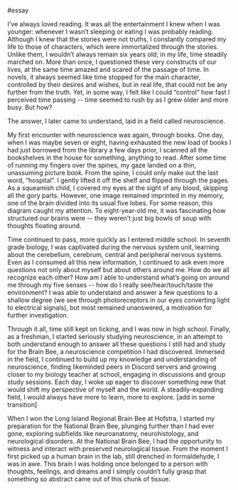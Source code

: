 #essay

I’ve always loved reading. It was all the entertainment I knew when I was younger: whenever I wasn’t sleeping or eating I was probably reading. Although I knew that the stories were not truths, I constantly compared my life to those of characters, which were immortalized through the stories. Unlike them, I wouldn’t always remain six years old; in my life, time steadily marched on. More than once, I questioned these very constructs of our lives, at the same time amazed and scared of the passage of time. In novels, it always seemed like time stopped for the main character, controlled by their desires and wishes, but in real life, that could not be any further from the truth. Yet, in some way, I felt like I could “control” how fast I perceived time passing -- time seemed to rush by as I grew older and more busy. But how?

The answer, I later came to understand, laid in a field called neuroscience.

My first encounter with neuroscience was again, through books. One day, when I was maybe seven or eight, having exhausted the new load of books I had just borrowed from the library a few days prior, I scanned all the bookshelves in the house for something, anything to read. After some time of running my fingers over the spines, my gaze landed on a thin, unassuming picture book. From the spine, I could only make out the last word, “hospital”. I gently lifted it off the shelf and flipped through the pages. As a squeamish child, I covered my eyes at the sight of any blood, skipping all the gory parts. However, one image remained imprinted in my memory, one of the brain divided into its usual five lobes. For some reason, this diagram caught my attention. To eight-year-old me, it was fascinating how structured our brains were -- they weren’t just big bowls of soup with thoughts floating around. 

Time continued to pass, more quickly as I entered middle school. In seventh grade biology, I was captivated during the nervous system unit, learning about the cerebellum, cerebrum, central and peripheral nervous systems. Even as I consumed all this new information, I continued to ask even more questions not only about myself but about others around me. How do we all recognize each other? How am I able to understand what’s going on around me through my five senses -- how do I really see/hear/touch/taste the environment? I was able to understand and answer a few questions to a shallow degree (we see through photoreceptors in our eyes converting light to electrical signals), but most remained unanswered, a motivation for further investigation.

Through it all, time still kept on ticking, and I was now in high school. Finally, as a freshman, I started seriously studying neuroscience, in an attempt to both understand enough to answer all these questions I still had and study for the Brain Bee, a neuroscience competition I had discovered. Immersed in the field, I continued to build up my knowledge and understanding of neuroscience, finding likeminded peers in Discord servers and growing closer to my biology teacher at school, engaging in discussions and group study sessions. Each day, I woke up eager to discover something new that would shift my perspective of myself and the world. A steadily-expanding field, I would always have more to learn, more to explore. [add in some transition] 

When I won the Long Island Regional Brain Bee at Hofstra, I started my preparation for the National Brain Bee, plunging further than I had ever gone, exploring subfields like neuroanatomy, neurohistology, and neurological disorders. At the National Brain Bee, I had the opportunity to witness and interact with preserved neurological tissue. From the moment I first picked up a human brain in the lab, still drenched in formaldehyde, I was in awe. This brain I was holding once belonged to a person with thoughts, feelings, and dreams and I simply couldn’t fully grasp that something so abstract came out of this chunk of tissue. 







